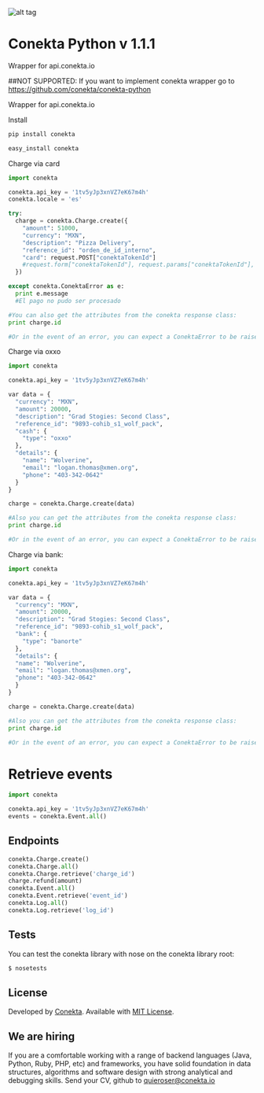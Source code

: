 ![alt tag](https://raw.github.com/conekta/conekta-python/master/readme_files/cover.png)

Conekta Python v 1.1.1
======================

Wrapper for api.conekta.io

##NOT SUPPORTED: If you want to implement conekta wrapper go to https://github.com/conekta/conekta-python


Wrapper for api.conekta.io

Install

```sh
pip install conekta
```

```sh
easy_install conekta
```

Charge via card

```python
import conekta

conekta.api_key = '1tv5yJp3xnVZ7eK67m4h'
conekta.locale = 'es'

try:
  charge = conekta.Charge.create({
    "amount": 51000,
    "currency": "MXN",
    "description": "Pizza Delivery",
    "reference_id": "orden_de_id_interno",
    "card": request.POST["conektaTokenId"] 
    #request.form["conektaTokenId"], request.params["conektaTokenId"], "tok_a4Ff0dD2xYZZq82d9"
  })

except conekta.ConektaError as e:
  print e.message 
  #El pago no pudo ser procesado

#You can also get the attributes from the conekta response class:
print charge.id

#Or in the event of an error, you can expect a ConektaError to be raised
```

Charge via oxxo

```python
import conekta

conekta.api_key = '1tv5yJp3xnVZ7eK67m4h'

var data = {
  "currency": "MXN",
  "amount": 20000,
  "description": "Grad Stogies: Second Class",
  "reference_id": "9893-cohib_s1_wolf_pack",
  "cash": {
    "type": "oxxo"
  },
  "details": {
    "name": "Wolverine",
    "email": "logan.thomas@xmen.org",
    "phone": "403-342-0642"
  }
}

charge = conekta.Charge.create(data)

#Also you can get the attributes from the conekta response class:
print charge.id

#Or in the event of an error, you can expect a ConektaError to be raised
```

Charge via bank:

```python
import conekta

conekta.api_key = '1tv5yJp3xnVZ7eK67m4h'

var data = {
  "currency": "MXN",
  "amount": 20000,
  "description": "Grad Stogies: Second Class",
  "reference_id": "9893-cohib_s1_wolf_pack",
  "bank": {
    "type": "banorte"
  },
  "details": {
  "name": "Wolverine",
  "email": "logan.thomas@xmen.org",
  "phone": "403-342-0642"
  }
}

charge = conekta.Charge.create(data)

#Also you can get the attributes from the conekta response class:
print charge.id

#Or in the event of an error, you can expect a ConektaError to be raised
```

# Retrieve events

```python
import conekta

conekta.api_key = '1tv5yJp3xnVZ7eK67m4h'
events = conekta.Event.all()
```

## Endpoints

```python
conekta.Charge.create()
conekta.Charge.all()
conekta.Charge.retrieve('charge_id')
charge.refund(amount)
conekta.Event.all()
conekta.Event.retrieve('event_id')
conekta.Log.all()
conekta.Log.retrieve('log_id')
```

## Tests

You can test the conekta library with nose on the conekta library root:

```sh
$ nosetests
```

License
-------
Developed by [Conekta](https://www.conekta.io). Available with [MIT License](LICENSE).

We are hiring
-------------

If you are a comfortable working with a range of backend languages (Java, Python, Ruby, PHP, etc) and frameworks, you have solid foundation in data structures, algorithms and software design with strong analytical and debugging skills. 
Send your CV, github to quieroser@conekta.io

